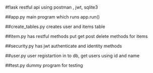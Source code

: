 #flask restful api using postman , jwt, sqlite3

##app.py main program which runs app.run() 

##create_tables.py creates user and items table

##item.py has restful methods put get post delete methods for items

##security.py has jwt authenticate and identity methods

##user.py user registartion in to db, get users using id and name

##test.py dummy program for testing